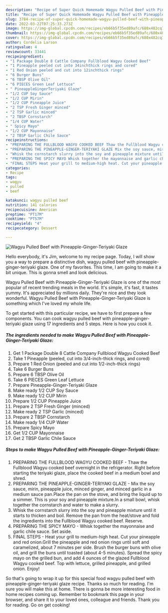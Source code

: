 ```yaml
---
description: "Recipe of Super Quick Homemade Wagyu Pulled Beef with Pineapple-Ginger-Teriyaki Glaze"
title: "Recipe of Super Quick Homemade Wagyu Pulled Beef with Pineapple-Ginger-Teriyaki Glaze"
slug: 3784-recipe-of-super-quick-homemade-wagyu-pulled-beef-with-pineapple-ginger-teriyaki-glaze
date: 2022-03-22T07:25:33.273Z
image: https://img-global.cpcdn.com/recipes/eb66b5f35ed89afc/680x482cq70/wagyu-pulled-beef-with-pineapple-ginger-teriyaki-glaze-recipe-main-photo.jpg
thumbnail: https://img-global.cpcdn.com/recipes/eb66b5f35ed89afc/680x482cq70/wagyu-pulled-beef-with-pineapple-ginger-teriyaki-glaze-recipe-main-photo.jpg
cover: https://img-global.cpcdn.com/recipes/eb66b5f35ed89afc/680x482cq70/wagyu-pulled-beef-with-pineapple-ginger-teriyaki-glaze-recipe-main-photo.jpg
author: Cordelia Larson
ratingvalue: 4
reviewcount: 33441
recipeingredient:
- "1 Package Double 8 Cattle Company Fullblood Wagyu Cooked Beef"
- "1 Pineapple peeled cut into 34inchthick rings and cored"
- "1 Red Onion peeled and cut into 12inchthick rings"
- "6 Burger Buns"
- "6 TBSP Olive Oil"
- "6 PIECES Green Leaf Lettuce"
- " PineappleGingerTeriyaki Glaze"
- "1/2 CUP Soy Sauce"
- "1/2 CUP Mirin"
- "1/2 CUP Pineapple Juice"
- "2 TSP Fresh Ginger minced"
- "2 TSP Garlic minced"
- "2 TBSP Cornstarch"
- "1/4 CUP Water"
- " Spicy Mayo"
- "1/2 CUP Mayonnaise"
- "2 TBSP Garlic Chile Sauce"
recipeinstructions:
- "PREPARING THE FULLBLOOD WAGYU COOKED BEEF Thaw the Fullblood Wagyu cooked beef overnight in the refrigerator. Right before starting the teriyaki glaze, place the cooked beef in a medium bowl and shred."
- "PREPARING THE PINEAPPLE-GINGER-TERIYAKI GLAZE Mix the soy sauce, mirin, pineapple juice, minced ginger, and minced garlic in a medium sauce pan.Place the pan on the stove, and bring the liquid up to a simmer. This is your soy and pineapple mixture.In a small bowl, whisk together the cornstarch and water to make a slurry."
- "Whisk the cornstarch slurry into the soy and pineapple mixture until it starts to thicken and boil. Remove the pan from the heat/stove and fold the ingredients into the Fullblood Wagyu cooked beef. Reserve."
- "PREPARING THE SPICY MAYO Whisk together the mayonnaise and garlic chile sauce. Set aside."
- "FINAL STEPS Heat your grill to medium-high heat. Cut your pineapple and red onion.Grill the pineapple and red onion rings until soft and caramelized, about 7 minutes per side. Brush the burger buns with olive oil, and grill the buns until toasted (about 4-5 minutes). Spread the spicy mayo on the grilled bun, and add 4 ounces of the glazed Fullblood Wagyu cooked beef. Top with lettuce, grilled pineapple, and grilled onion. Enjoy!"
categories:
- Recipe
tags:
- wagyu
- pulled
- beef

katakunci: wagyu pulled beef 
nutrition: 141 calories
recipecuisine: American
preptime: "PT17M"
cooktime: "PT57M"
recipeyield: "4"
recipecategory: Dessert

---
```



![Wagyu Pulled Beef with Pineapple-Ginger-Teriyaki Glaze](https://img-global.cpcdn.com/recipes/eb66b5f35ed89afc/680x482cq70/wagyu-pulled-beef-with-pineapple-ginger-teriyaki-glaze-recipe-main-photo.jpg)

Hello everybody, it's Jim, welcome to my recipe page. Today, I will show you a way to prepare a distinctive dish, wagyu pulled beef with pineapple-ginger-teriyaki glaze. One of my favorites. This time, I am going to make it a bit unique. This is gonna smell and look delicious.



Wagyu Pulled Beef with Pineapple-Ginger-Teriyaki Glaze is one of the most popular of recent trending meals in the world. It's simple, it's fast, it tastes yummy. It's appreciated by millions daily. They're nice and they look wonderful. Wagyu Pulled Beef with Pineapple-Ginger-Teriyaki Glaze is something which I've loved my whole life.


To get started with this particular recipe, we have to first prepare a few components. You can cook wagyu pulled beef with pineapple-ginger-teriyaki glaze using 17 ingredients and 5 steps. Here is how you cook it.

<!--inarticleads1-->

##### The ingredients needed to make Wagyu Pulled Beef with Pineapple-Ginger-Teriyaki Glaze:

1. Get 1 Package Double 8 Cattle Company Fullblood Wagyu Cooked Beef
1. Take 1 Pineapple (peeled, cut into 3/4-inch-thick rings, and cored)
1. Prepare 1 Red Onion (peeled and cut into 1/2-inch-thick rings)
1. Take 6 Burger Buns
1. Prepare 6 TBSP Olive Oil
1. Take 6 PIECES Green Leaf Lettuce
1. Prepare  Pineapple-Ginger-Teriyaki Glaze
1. Make ready 1/2 CUP Soy Sauce
1. Make ready 1/2 CUP Mirin
1. Prepare 1/2 CUP Pineapple Juice
1. Prepare 2 TSP Fresh Ginger (minced)
1. Make ready 2 TSP Garlic (minced)
1. Prepare 2 TBSP Cornstarch
1. Make ready 1/4 CUP Water
1. Prepare  Spicy Mayo
1. Get 1/2 CUP Mayonnaise
1. Get 2 TBSP Garlic Chile Sauce




<!--inarticleads2-->

##### Steps to make Wagyu Pulled Beef with Pineapple-Ginger-Teriyaki Glaze:

1. PREPARING THE FULLBLOOD WAGYU COOKED BEEF - Thaw the Fullblood Wagyu cooked beef overnight in the refrigerator. Right before starting the teriyaki glaze, place the cooked beef in a medium bowl and shred.
1. PREPARING THE PINEAPPLE-GINGER-TERIYAKI GLAZE - Mix the soy sauce, mirin, pineapple juice, minced ginger, and minced garlic in a medium sauce pan.Place the pan on the stove, and bring the liquid up to a simmer. This is your soy and pineapple mixture.In a small bowl, whisk together the cornstarch and water to make a slurry.
1. Whisk the cornstarch slurry into the soy and pineapple mixture until it starts to thicken and boil. Remove the pan from the heat/stove and fold the ingredients into the Fullblood Wagyu cooked beef. Reserve.
1. PREPARING THE SPICY MAYO - Whisk together the mayonnaise and garlic chile sauce. Set aside.
1. FINAL STEPS - Heat your grill to medium-high heat. Cut your pineapple and red onion.Grill the pineapple and red onion rings until soft and caramelized, about 7 minutes per side. Brush the burger buns with olive oil, and grill the buns until toasted (about 4-5 minutes). Spread the spicy mayo on the grilled bun, and add 4 ounces of the glazed Fullblood Wagyu cooked beef. Top with lettuce, grilled pineapple, and grilled onion. Enjoy!




So that's going to wrap it up for this special food wagyu pulled beef with pineapple-ginger-teriyaki glaze recipe. Thanks so much for reading. I'm sure you will make this at home. There is gonna be more interesting food in home recipes coming up. Remember to bookmark this page in your browser, and share it to your loved ones, colleague and friends. Thank you for reading. Go on get cooking!
